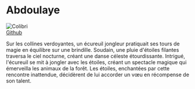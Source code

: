 # Abdoulaye
![Colibri](colibri.jpeg) <br>
[Github](https://github.com/Abdoulaye33)


Sur les collines verdoyantes, un écureuil jongleur pratiquait ses tours de magie en équilibre sur une brindille. Soudain, une pluie d'étoiles filantes traversa le ciel nocturne, créant une danse céleste étourdissante. Intrigué, l'écureuil se mit à jongler avec les étoiles, créant un spectacle magique qui émerveilla les animaux de la forêt. Les étoiles, enchantées par cette rencontre inattendue, décidèrent de lui accorder un vœu en récompense de son talent.
